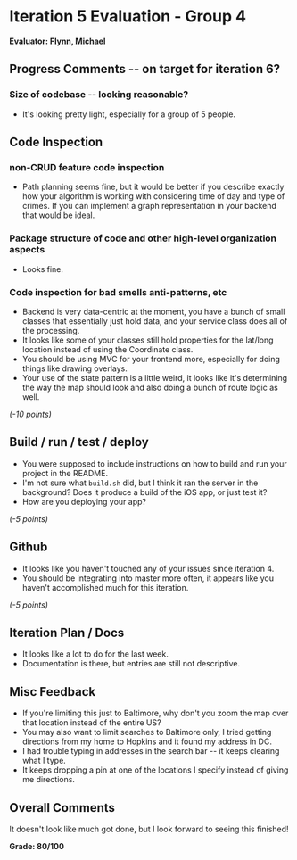 # Iteration 5 Evaluation - Group 4

**Evaluator: [Flynn, Michael](mailto:mflynn@jhu.edu)**

## Progress Comments -- on target for iteration 6?

### Size of codebase -- looking reasonable?

* It's looking pretty light, especially for a group of 5 people.

## Code Inspection

### non-CRUD feature code inspection

* Path planning seems fine, but it would be better if you describe exactly how
  your algorithm is working with considering time of day and type of crimes. If
  you can implement a graph representation in your backend that would be
  ideal.

### Package structure of code and other high-level organization aspects

* Looks fine.

### Code inspection for bad smells anti-patterns, etc

* Backend is very data-centric at the moment, you have a bunch of small classes
  that essentially just hold data, and your service class does all of the
  processing.
* It looks like some of your classes still hold properties for the lat/long
  location instead of using the Coordinate class.
* You should be using MVC for your frontend more, especially for doing things
  like drawing overlays.
* Your use of the state pattern is a little weird, it looks like it's
  determining the way the map should look and also doing a bunch of route logic
  as well.

*(-10 points)*


## Build / run / test / deploy

* You were supposed to include instructions on how to build and run your
  project in the README.
* I'm not sure what `build.sh` did, but I think it ran the server in the
  background? Does it produce a build of the iOS app, or just test it?
* How are you deploying your app?

*(-5 points)*

## Github

* It looks like you haven't touched any of your issues since iteration 4.
* You should be integrating into master more often, it appears like you haven't
  accomplished much for this iteration.

*(-5 points)*

## Iteration Plan / Docs

* It looks like a lot to do for the last week.
* Documentation is there, but entries are still not descriptive.

## Misc Feedback

* If you're limiting this just to Baltimore, why don't you zoom the map over
  that location instead of the entire US?
* You may also want to limit searches to Baltimore only, I tried getting
  directions from my home to Hopkins and it found my address in DC.
* I had trouble typing in addresses in the search bar -- it keeps clearing what
  I type.
* It keeps dropping a pin at one of the locations I specify instead of giving
  me directions.

## Overall Comments

It doesn't look like much got done, but I look forward to seeing this finished!

**Grade: 80/100**
